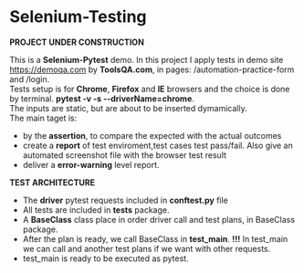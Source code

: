 # Selenium-Testing

**PROJECT UNDER CONSTRUCTION**

This is a **Selenium-Pytest** demo. In this project I apply tests in demo site https://demoqa.com by **ToolsQA.com**, in pages:
        /automation-practice-form and /login.<br/>
Tests setup is for **Chrome**, **Firefox** and **IE** browsers and the choice is done by terminal. **pytest -v -s --driverName=chrome**.<br/>
The inputs are static, but are about to be inserted dymamically.<br/>
The main taget is:
  * by the **assertion**, to compare the expected with the actual outcomes
  * create a **report** of test enviroment,test cases test pass/fail. Also give an automated screenshot file with the browser test result
  * deliver a **error-warning** level report.


**TEST ARCHITECTURE**

  * The **driver** pytest requests included in **conftest.py** file<br/>
  * All tests are included in **tests** package.<br/>
  * A **BaseClass** class place in order driver call and test plans, in BaseClass package.<br/>
  * Αfter the plan is ready, we call BaseClass in **test_main**. **!!!** In test_main we can call and another test plans if we want with other requests.<br/>
  * test_main is ready to be executed as pytest.






